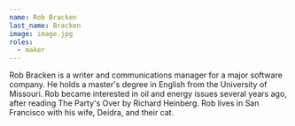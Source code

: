 ```yaml
---
name: Rob Bracken
last_name: Bracken
image: image.jpg
roles:
  - maker
---
```

Rob Bracken is a writer and communications manager for a major software company. He holds a master's degree in English from the University of Missouri. Rob became interested in oil and energy issues several years ago, after reading The Party's Over by Richard Heinberg. Rob lives in San Francisco with his wife, Deidra, and their cat.
